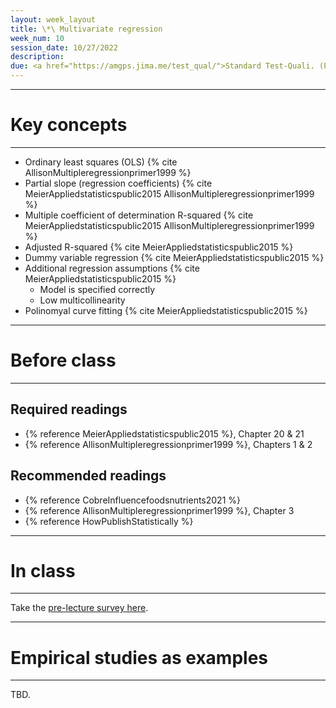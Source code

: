 ```yaml
---
layout: week_layout
title: \*\ Multivariate regression
week_num: 10
session_date: 10/27/2022
description:
due: <a href="https://amgps.jima.me/test_qual/">Standard Test-Quali. (Plan final)</a>
---
```


---
# Key concepts
---

- Ordinary least squares (OLS) {% cite AllisonMultipleregressionprimer1999 %}
- Partial slope (regression coefficients) {% cite MeierAppliedstatisticspublic2015 AllisonMultipleregressionprimer1999 %}
- Multiple coefficient of determination R-squared {% cite MeierAppliedstatisticspublic2015 AllisonMultipleregressionprimer1999 %}
- Adjusted R-squared {% cite MeierAppliedstatisticspublic2015 %}
- Dummy variable regression {% cite MeierAppliedstatisticspublic2015 %}
- Additional regression assumptions {% cite MeierAppliedstatisticspublic2015 %}
   - Model is specified correctly
   - Low multicollinearity
- Polinomyal curve fitting {% cite MeierAppliedstatisticspublic2015 %}

---
# Before class
---

## Required readings

- {% reference MeierAppliedstatisticspublic2015 %}, Chapter 20 & 21
- {% reference AllisonMultipleregressionprimer1999 %}, Chapters 1 & 2

## Recommended readings

- {% reference CobreInfluencefoodsnutrients2021 %}
- {% reference AllisonMultipleregressionprimer1999 %}, Chapter 3
- {% reference HowPublishStatistically %}

---
# In class
---
Take the [pre-lecture survey here](https://PollEv.com/surveys/rLrjONRz1FRHAS0If8mRM/respond).

---
# Empirical studies as examples
---

TBD.